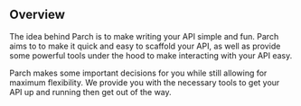 ## Overview

The idea behind Parch is to make writing your API simple and fun. Parch aims to
to make it quick and easy to scaffold your API, as well as provide some powerful
tools under the hood to make interacting with your API easy.

Parch makes some important decisions for you while still allowing for maximum flexibility. We provide you with the necessary tools to get your API up and running
then get out of the way.
